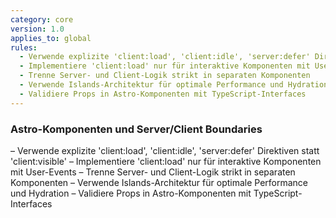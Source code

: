 ```yaml
---
category: core
version: 1.0
applies_to: global
rules:
  - Verwende explizite 'client:load', 'client:idle', 'server:defer' Direktiven statt 'client:visible'
  - Implementiere 'client:load' nur für interaktive Komponenten mit User-Events
  - Trenne Server- und Client-Logik strikt in separaten Komponenten
  - Verwende Islands-Architektur für optimale Performance und Hydration
  - Validiere Props in Astro-Komponenten mit TypeScript-Interfaces
---
```


### Astro-Komponenten und Server/Client Boundaries

– Verwende explizite 'client:load', 'client:idle', 'server:defer' Direktiven statt 'client:visible'
– Implementiere 'client:load' nur für interaktive Komponenten mit User-Events
– Trenne Server- und Client-Logik strikt in separaten Komponenten
– Verwende Islands-Architektur für optimale Performance und Hydration
– Validiere Props in Astro-Komponenten mit TypeScript-Interfaces
